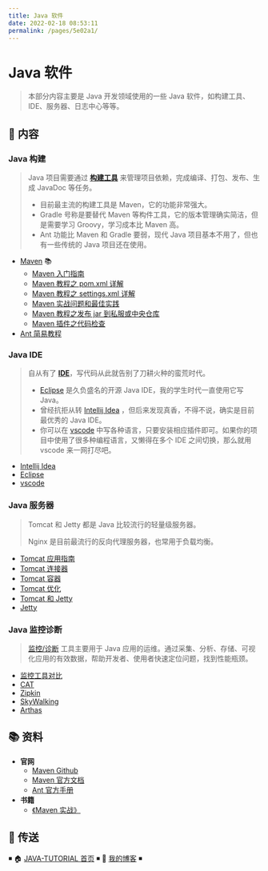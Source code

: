 ```yaml
---
title: Java 软件
date: 2022-02-18 08:53:11
permalink: /pages/5e02a1/
---
```


# Java 软件

> 本部分内容主要是 Java 开发领域使用的一些 Java 软件，如构建工具、IDE、服务器、日志中心等等。

## 📖 内容

### Java 构建

> Java 项目需要通过 [**构建工具**](01.Java构建) 来管理项目依赖，完成编译、打包、发布、生成 JavaDoc 等任务。
>
> - 目前最主流的构建工具是 Maven，它的功能非常强大。
> - Gradle 号称是要替代 Maven 等构件工具，它的版本管理确实简洁，但是需要学习 Groovy，学习成本比 Maven 高。
> - Ant 功能比 Maven 和 Gradle 要弱，现代 Java 项目基本不用了，但也有一些传统的 Java 项目还在使用。

- [Maven](01.Java构建/01.Maven) 📚
  - [Maven 入门指南](01.Java构建/01.Maven/01.Maven入门指南.md)
  - [Maven 教程之 pom.xml 详解](01.Java构建/01.Maven/02.Maven教程之pom.xml详解.md)
  - [Maven 教程之 settings.xml 详解](01.Java构建/01.Maven/03.Maven教程之settings.xml详解.md)
  - [Maven 实战问题和最佳实践](01.Java构建/01.Maven/04.Maven实战问题和最佳实践.md)
  - [Maven 教程之发布 jar 到私服或中央仓库](01.Java构建/01.Maven/05.Maven教程之发布jar到私服或中央仓库.md)
  - [Maven 插件之代码检查](01.Java构建/01.Maven/06.Maven插件之代码检查.md)
- [Ant 简易教程](01.Java构建/02.Ant.md)

### Java IDE

> 自从有了 [**IDE**](02.JavaIDE)，写代码从此就告别了刀耕火种的蛮荒时代。
>
> - [Eclipse](02.JavaIDE/02.Eclipse.md) 是久负盛名的开源 Java IDE，我的学生时代一直使用它写 Java。
> - 曾经抗拒从转 [Intellij Idea](02.JavaIDE/01.Intellij.md) ，但后来发现真香，不得不说，确实是目前最优秀的 Java IDE。
> - 你可以在 [vscode](02.JavaIDE/03.VsCode.md) 中写各种语言，只要安装相应插件即可。如果你的项目中使用了很多种编程语言，又懒得在多个 IDE 之间切换，那么就用 vscode 来一网打尽吧。

- [Intellij Idea](02.JavaIDE/01.Intellij.md)
- [Eclipse](02.JavaIDE/02.Eclipse.md)
- [vscode](02.JavaIDE/03.VsCode.md)

### Java 服务器

> Tomcat 和 Jetty 都是 Java 比较流行的轻量级服务器。
>
> Nginx 是目前最流行的反向代理服务器，也常用于负载均衡。

- [Tomcat 应用指南](03.Java服务器/01.Tomcat/01.Tomcat应用指南.md)
- [Tomcat 连接器](03.Java服务器/01.Tomcat/02.Tomcat连接器.md)
- [Tomcat 容器](03.Java服务器/01.Tomcat/03.Tomcat容器.md)
- [Tomcat 优化](03.Java服务器/01.Tomcat/04.Tomcat优化.md)
- [Tomcat 和 Jetty](03.Java服务器/01.Tomcat/05.Tomcat和Jetty.md)
- [Jetty](03.Java服务器/02.Jetty.md)

### Java 监控诊断

> [监控/诊断](04.Java监控诊断) 工具主要用于 Java 应用的运维。通过采集、分析、存储、可视化应用的有效数据，帮助开发者、使用者快速定位问题，找到性能瓶颈。

- [监控工具对比](04.Java监控诊断/01.监控诊断工具.md)
- [CAT](04.Java监控诊断/02.CAT.md)
- [Zipkin](04.Java监控诊断/03.Zipkin.md)
- [SkyWalking](04.Java监控诊断/04.Skywalking.md)
- [Arthas](04.Java监控诊断/05.Arthas.md)

## 📚 资料

- **官网**
  - [Maven Github](https://github.com/apache/maven)
  - [Maven 官方文档](https://maven.apache.org/ref/current)
  - [Ant 官方手册](http://ant.apache.org/manual/index.html)
- **书籍**
  - [《Maven 实战》](https://book.douban.com/subject/5345682/)

## 🚪 传送

◾ 🏠 [JAVA-TUTORIAL 首页](https://github.com/dunwu/java-tutorial) ◾ 🎯 [我的博客](https://github.com/dunwu/blog) ◾
